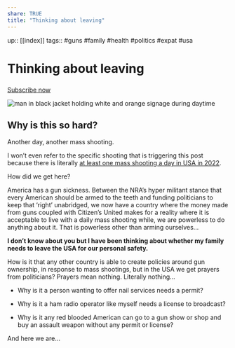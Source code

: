 ```yaml
---
share: TRUE
title: "Thinking about leaving"
---
```


up:: [[index]]
tags:: #guns #family  #health #politics #expat #usa 
# Thinking about leaving

###
[Subscribe now](%%checkout_url%%)


![man in black jacket holding white and orange signage during daytime](https://images.unsplash.com/photo-1616984855875-d0be5f06706a?crop=entropy&cs=tinysrgb&fit=max&fm=jpg&ixid=MnwzMDAzMzh8MHwxfHNlYXJjaHwyfHxucmF8ZW58MHx8fHwxNjY5MjEyNDg2&ixlib=rb-4.0.3&q=80&w=1080 "man in black jacket holding white and orange signage during daytime")



## Why is this so hard?

Another day, another mass shooting.

I won’t even refer to the specific shooting that is triggering this post because there is literally [at least one mass shooting a day in USA in 2022](https://news.yahoo.com/us-had-214-mass-shootings-193017176.html).

How did we get here?

America has a gun sickness. Between the NRA’s hyper militant stance that every American should be armed to the teeth and funding politicians to keep that ‘right’ unabridged, we now have a country where the money made from guns coupled with Citizen’s United makes for a reality where it is acceptable to live with a daily mass shooting while, we are powerless to do anything about it. That is powerless other than arming ourselves… 

**I don’t know about you but I have been thinking about whether my family needs to leave the USA for our personal safety.**

How is it that any other country is able to create policies around gun ownership, in response to mass shootings, but in the USA we get prayers from politicians? Prayers mean nothing. Literally nothing…

-   Why is it a person wanting to offer nail services needs a permit?
    
-   Why is it a ham radio operator like myself needs a license to broadcast?
    
-   Why is it any red blooded American can go to a gun show or shop and buy an assault weapon without any permit or license?
    

And here we are… 
